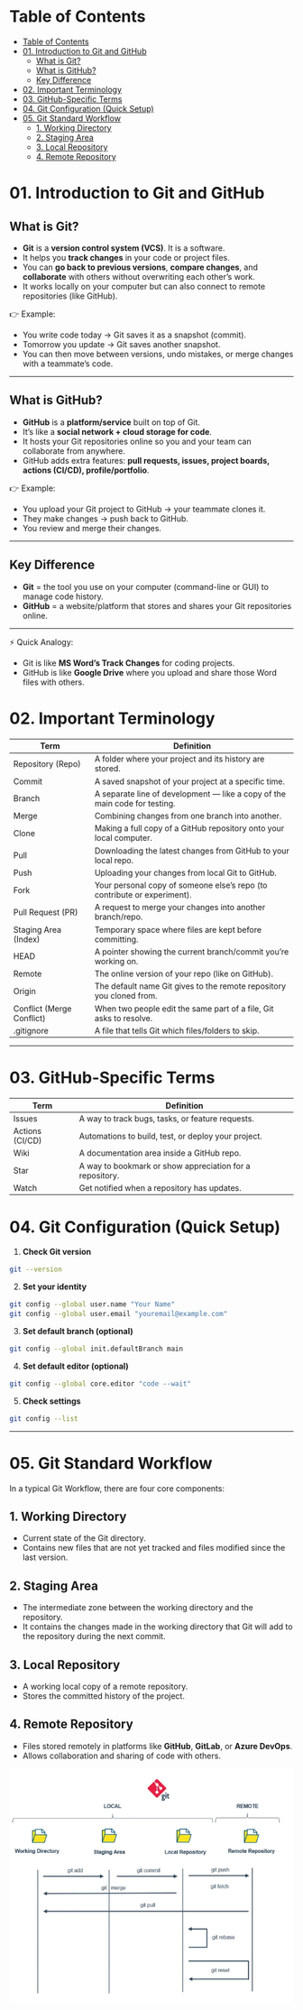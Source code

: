 # Table of Contents

- [Table of Contents](#table-of-contents)
- [01. Introduction to Git and GitHub](#01-introduction-to-git-and-github)
  - [What is Git?](#what-is-git)
  - [What is GitHub?](#what-is-github)
  - [Key Difference](#key-difference)
- [02. Important Terminology](#02-important-terminology)
- [03. GitHub-Specific Terms](#03-github-specific-terms)
- [04. Git Configuration (Quick Setup)](#04-git-configuration-quick-setup)
- [05. Git Standard Workflow](#05-git-standard-workflow)
  - [1. Working Directory](#1-working-directory)
  - [2. Staging Area](#2-staging-area)
  - [3. Local Repository](#3-local-repository)
  - [4. Remote Repository](#4-remote-repository)

# 01. Introduction to Git and GitHub

## What is Git?

- **Git** is a **version control system (VCS)**. It is a software.
- It helps you **track changes** in your code or project files.
- You can **go back to previous versions**, **compare changes**, and **collaborate** with others without overwriting each other’s work.
- It works locally on your computer but can also connect to remote repositories (like GitHub).

👉 Example:

- You write code today → Git saves it as a snapshot (commit).
- Tomorrow you update → Git saves another snapshot.
- You can then move between versions, undo mistakes, or merge changes with a teammate’s code.

---

## What is GitHub?

- **GitHub** is a **platform/service** built on top of Git.
- It’s like a **social network + cloud storage for code**.
- It hosts your Git repositories online so you and your team can collaborate from anywhere.
- GitHub adds extra features: **pull requests, issues, project boards, actions (CI/CD), profile/portfolio**.

👉 Example:

- You upload your Git project to GitHub → your teammate clones it.
- They make changes → push back to GitHub.
- You review and merge their changes.

---

## Key Difference

- **Git** = the tool you use on your computer (command-line or GUI) to manage code history.
- **GitHub** = a website/platform that stores and shares your Git repositories online.

---

⚡ Quick Analogy:

- Git is like **MS Word’s Track Changes** for coding projects.
- GitHub is like **Google Drive** where you upload and share those Word files with others.

# 02. Important Terminology

| Term                      | Definition                                                                 |
| ------------------------- | -------------------------------------------------------------------------- |
| Repository (Repo)         | A folder where your project and its history are stored.                    |
| Commit                    | A saved snapshot of your project at a specific time.                       |
| Branch                    | A separate line of development — like a copy of the main code for testing. |
| Merge                     | Combining changes from one branch into another.                            |
| Clone                     | Making a full copy of a GitHub repository onto your local computer.        |
| Pull                      | Downloading the latest changes from GitHub to your local repo.             |
| Push                      | Uploading your changes from local Git to GitHub.                           |
| Fork                      | Your personal copy of someone else’s repo (to contribute or experiment).   |
| Pull Request (PR)         | A request to merge your changes into another branch/repo.                  |
| Staging Area (Index)      | Temporary space where files are kept before committing.                    |
| HEAD                      | A pointer showing the current branch/commit you’re working on.             |
| Remote                    | The online version of your repo (like on GitHub).                          |
| Origin                    | The default name Git gives to the remote repository you cloned from.       |
| Conflict (Merge Conflict) | When two people edit the same part of a file, Git asks to resolve.         |
| .gitignore                | A file that tells Git which files/folders to skip.                         |

---

# 03. GitHub-Specific Terms

| Term            | Definition                                               |
| --------------- | -------------------------------------------------------- |
| Issues          | A way to track bugs, tasks, or feature requests.         |
| Actions (CI/CD) | Automations to build, test, or deploy your project.      |
| Wiki            | A documentation area inside a GitHub repo.               |
| Star            | A way to bookmark or show appreciation for a repository. |
| Watch           | Get notified when a repository has updates.              |

# 04. Git Configuration (Quick Setup)

1. **Check Git version**

```bash
git --version
```

2. **Set your identity**

```bash
git config --global user.name "Your Name"
git config --global user.email "youremail@example.com"
```

3. **Set default branch (optional)**

```bash
git config --global init.defaultBranch main
```

4. **Set default editor (optional)**

```bash
git config --global core.editor "code --wait"
```

5. **Check settings**

```bash
git config --list
```

---

# 05. Git Standard Workflow

In a typical Git Workflow, there are four core components:

## 1. Working Directory

- Current state of the Git directory.
- Contains new files that are not yet tracked and files modified since the last version.

## 2. Staging Area

- The intermediate zone between the working directory and the repository.
- It contains the changes made in the working directory that Git will add to the repository during the next commit.

## 3. Local Repository

- A working local copy of a remote repository.
- Stores the committed history of the project.

## 4. Remote Repository

- Files stored remotely in platforms like **GitHub**, **GitLab**, or **Azure DevOps**.
- Allows collaboration and sharing of code with others.

![alt text](image.png)
